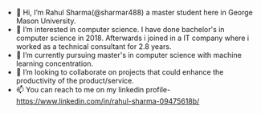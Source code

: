 - 👋 Hi, I’m Rahul Sharma(@sharmar488) a master student here in George Mason University.
- 👀 I’m interested in computer science. I have done bachelor's in computer science in 2018. Afterwards i joined in a IT company where i worked as a technical consultant for 2.8 years. 
- 🌱 I’m currently pursuing master's in computer science with machine learning concentration.
- 💞️ I’m looking to collaborate on projects that could enhance the productivity of the product/service.
- 📫 You can reach to me on my linkedin profile- https://www.linkedin.com/in/rahul-sharma-09475618b/

<!---
sharmar488/sharmar488 is a ✨ special ✨ repository because its `README.md` (this file) appears on your GitHub profile.
You can click the Preview link to take a look at your changes.
--->
